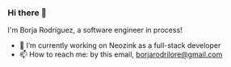 ### Hi there 👋

I'm Borja Rodríguez, a software engineer in process!


- 🔭 I’m currently working on Neozink as a full-stack developer
- 📫 How to reach me: by this email, borjarodrilore@gmail.com

